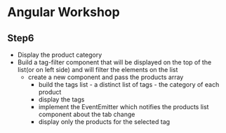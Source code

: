 # Angular Workshop

## Step6
- Display the product category
- Build a tag-filter component that will be displayed on the top of the list(or on left side) and will filter the elements on the list
  - create a new component and pass the products array
    - build the tags list -  a distinct list of tags - the category of each product
    - display the tags 
    - implement the EventEmitter which notifies the products list component about the tab change
    - display only the products for the selected tag